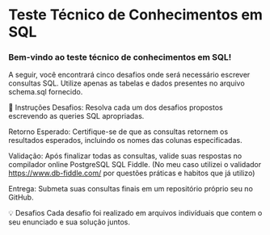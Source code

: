 <h1>Teste Técnico de Conhecimentos em SQL</h1>

<h3>Bem-vindo ao teste técnico de conhecimentos em SQL!</h3> 
A seguir, você encontrará cinco desafios onde será necessário escrever consultas SQL. Utilize apenas as tabelas e dados presentes no arquivo schema.sql fornecido.

📌 Instruções
Desafios: Resolva cada um dos desafios propostos escrevendo as queries SQL apropriadas.

Retorno Esperado: Certifique-se de que as consultas retornem os resultados esperados, incluindo os nomes das colunas especificadas.

Validação: Após finalizar todas as consultas, valide suas respostas no compilador online PostgreSQL SQL Fiddle.
(No meu caso utilizei o validador https://www.db-fiddle.com/ por questões práticas e habitos que já utilizo)

Entrega: Submeta suas consultas finais em um repositório próprio seu no GitHub.

💡 Desafios
 Cada desafio foi realizado em arquivos indivíduais que contem o seu enunciado e sua solução juntos.